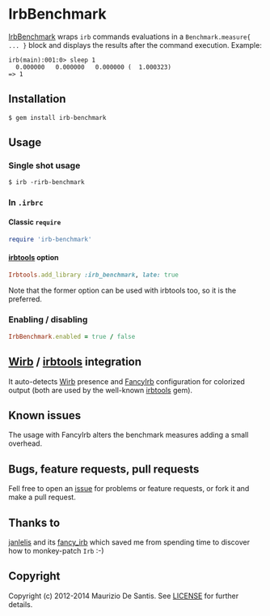 # IrbBenchmark

[IrbBenchmark](https://github.com/mdesantis/irb-benchmark) wraps `irb` commands evaluations in a `Benchmark.measure{ ... }` block and displays the results after the command execution. Example:

```
irb(main):001:0> sleep 1
  0.000000   0.000000   0.000000 (  1.000323)
=> 1
```

## Installation

```
$ gem install irb-benchmark
```

## Usage

### Single shot usage

```
$ irb -rirb-benchmark
```

### In `.irbrc`

#### Classic `require`

```ruby
require 'irb-benchmark'
```

#### [irbtools](https://github.com/janlelis/irbtools) option

```ruby
Irbtools.add_library :irb_benchmark, late: true
```

Note that the former option can be used with irbtools too, so it is the preferred.

### Enabling / disabling

```ruby
IrbBenchmark.enabled = true / false
```

## [Wirb](https://github.com/janlelis/wirb) / [irbtools](https://github.com/janlelis/irbtools) integration

It auto-detects [Wirb](https://github.com/janlelis/wirb) presence and [FancyIrb](https://github.com/janlelis/fancy_irb) configuration for colorized output (both are used by the well-known [irbtools](https://github.com/janlelis/irbtools) gem).

## Known issues

The usage with FancyIrb alters the benchmark measures adding a small overhead.

## Bugs, feature requests, pull requests

Fell free to open an [issue](https://github.com/ProGNOMmers/irb-benchmark/issues) for problems or feature requests, or fork it and make a pull request.

## Thanks to
[janlelis](https://github.com/janlelis) and its [fancy_irb](https://github.com/janlelis/fancy_irb) which saved me from spending time to discover how to monkey-patch `Irb` :-)

## Copyright

Copyright (c) 2012-2014 Maurizio De Santis. See [LICENSE](LICENSE.txt) for further details.
